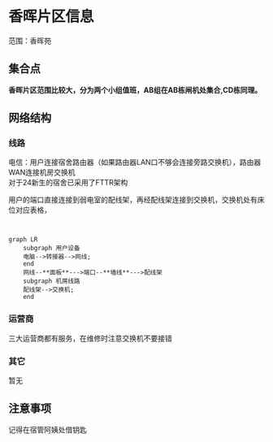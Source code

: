 # 香晖片区信息
范围：香晖苑
##  集合点
**香晖片区范围比较大，分为两个小组值班，AB组在AB栋闸机处集合,CD栋同理。**
## 网络结构
### 线路
电信：用户连接宿舍路由器（如果路由器LAN口不够会连接旁路交换机），路由器WAN连接机房交换机\
对于24新生的宿舍已采用了FTTR架构

用户的端口直接连接到弱电室的配线架，再经配线架连接到交换机，交换机处有床位对应表格，
``` mermaid


graph LR
    subgraph 用户设备
    电脑-->转接器-->网线;
    end 
    网线--**面板**--->端口--**墙线**--->配线架
    subgraph 机房线路
    配线架-->交换机;
    end

```
### 运营商
三大运营商都有服务，在维修时注意交换机不要接错

### 其它
暂无
## 注意事项
记得在宿管阿姨处借钥匙
